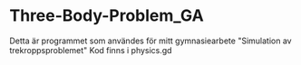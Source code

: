 # Three-Body-Problem_GA
Detta är programmet som användes för mitt gymnasiearbete "Simulation av trekroppsproblemet"
Kod finns i physics.gd
